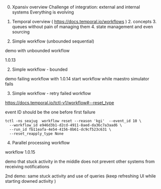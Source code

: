 0. Xpansiv overview
    Challenge of integration: external and internal systems
    Everything is evolving
1. Temporal overview ( https://docs.temporal.io/workflows )
   2. concepts
   3. queues without pain of managing them
   4. state management and even sourcing

1. Simple workflow (unbounded sequential)

demo with unbounded workflow

 1.0.13

2. Simple workflow - bounded

demo failing workflow with 1.0.14
start workflow while maestro simulator fails

3. Simple workflow - retry failed workflow

https://docs.temporal.io/tctl-v1/workflow#--reset_type

event ID should be the one before first failure

    tctl -ns seajug  workflow reset --reason 'kgi'  --event_id 10 \
      --workflow_id e946d3b1-d2cd-4911-8aed-da36c7a3aad6 \
      --run_id fb11eafa-4e54-4156-8b61-dc9cf523c631 \
      --reset_reapply_type None


4. Parallel processing workflow

workflow 1.0.15

 demo that stuck activity in the middle does not prevent other systems from receiving notifications

 2nd demo: same stuck activity and use of queries (keep refreshing UI while starting downed activity )

